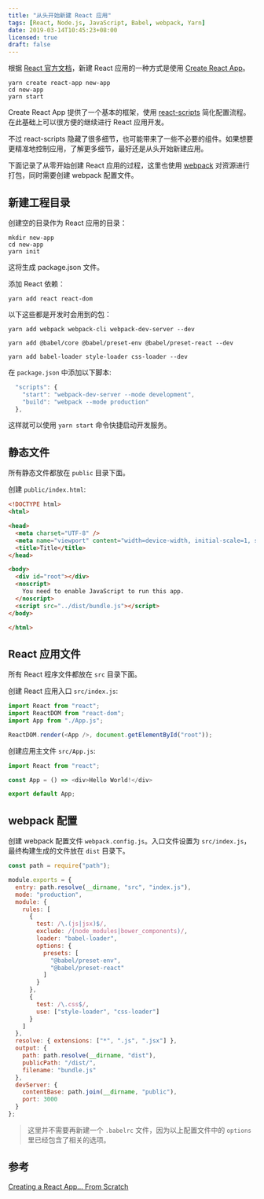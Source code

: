 ```yaml
---
title: "从头开始新建 React 应用"
tags: [React, Node.js, JavaScript, Babel, webpack, Yarn]
date: 2019-03-14T10:45:23+08:00
licensed: true
draft: false
---
```


根据
[React 官方文档](https://reactjs.org/docs/create-a-new-react-app.html)，新建 React 应用的一种方式是使用
[Create React App](https://github.com/facebookincubator/create-react-app)。

```shell
yarn create react-app new-app
cd new-app
yarn start
```

Create React App 提供了一个基本的框架，使用
[react-scripts](https://github.com/facebook/create-react-app/tree/master/packages/react-scripts)
简化配置流程。在此基础上可以很方便的继续进行 React 应用开发。

不过 react-scripts 隐藏了很多细节，也可能带来了一些不必要的组件。如果想要更精准地控制应用，了解更多细节，最好还是从头开始新建应用。

下面记录了从零开始创建 React 应用的过程，这里也使用
[webpack](https://webpack.js.org/)
对资源进行打包，同时需要创建 webpack 配置文件。


## 新建工程目录

创建空的目录作为 React 应用的目录：

```shell
mkdir new-app
cd new-app
yarn init
```

这将生成 package.json 文件。

添加 React 依赖：

```shell
yarn add react react-dom
```

以下这些都是开发时会用到的包：

```shell
yarn add webpack webpack-cli webpack-dev-server --dev
```

```shell
yarn add @babel/core @babel/preset-env @babel/preset-react --dev
```

```shell
yarn add babel-loader style-loader css-loader --dev
```

在 `package.json` 中添加以下脚本:

```js
  "scripts": {
    "start": "webpack-dev-server --mode development",
    "build": "webpack --mode production"
  },
```

这样就可以使用 `yarn start` 命令快捷启动开发服务。


## 静态文件

所有静态文件都放在 `public` 目录下面。

创建 `public/index.html`:

```html
<!DOCTYPE html>
<html>

<head>
  <meta charset="UTF-8" />
  <meta name="viewport" content="width=device-width, initial-scale=1, shrink-to-fit=no">
  <title>Title</title>
</head>

<body>
  <div id="root"></div>
  <noscript>
    You need to enable JavaScript to run this app.
  </noscript>
  <script src="../dist/bundle.js"></script>
</body>

</html>
```


## React 应用文件

所有 React 程序文件都放在 `src` 目录下面。

创建 React 应用入口 `src/index.js`:

```js
import React from "react";
import ReactDOM from "react-dom";
import App from "./App.js";

ReactDOM.render(<App />, document.getElementById("root"));
```

创建应用主文件 `src/App.js`:

```js
import React from "react";

const App = () => <div>Hello World!</div>

export default App;
```


## webpack 配置

创建 webpack 配置文件 `webpack.config.js`。入口文件设置为
`src/index.js`，最终构建生成的文件放在 `dist` 目录下。

```js
const path = require("path");

module.exports = {
  entry: path.resolve(__dirname, "src", "index.js"),
  mode: "production",
  module: {
    rules: [
      {
        test: /\.(js|jsx)$/,
        exclude: /(node_modules|bower_components)/,
        loader: "babel-loader",
        options: {
          presets: [
            "@babel/preset-env",
            "@babel/preset-react"
          ]
        }
      },
      {
        test: /\.css$/,
        use: ["style-loader", "css-loader"]
      }
    ]
  },
  resolve: { extensions: ["*", ".js", ".jsx"] },
  output: {
    path: path.resolve(__dirname, "dist"),
    publicPath: "/dist/",
    filename: "bundle.js"
  },
  devServer: {
    contentBase: path.join(__dirname, "public"),
    port: 3000
  }
};
```

> 这里并不需要再新建一个 `.babelrc` 文件，因为以上配置文件中的 `options`
> 里已经包含了相关的选项。


## 参考

[Creating a React App… From Scratch](https://blog.usejournal.com/creating-a-react-app-from-scratch-f3c693b84658)
